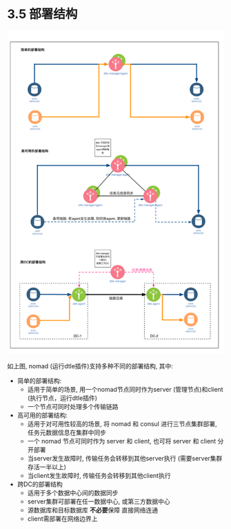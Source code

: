 # 3.5 部署结构

![](3.5_deployment.png)

如上图, nomad (运行dtle插件)支持多种不同的部署结构, 其中: 
- 简单的部署结构: 
	- 适用于简单的场景, 用一个nomad节点同时作为server (管理节点)和client (执行节点，运行dtle插件)
	- 一个节点可同时处理多个传输链路
- 高可用的部署结构: 
	- 适用于对可用性较高的场景, 将 nomad 和 consul 进行三节点集群部署, 任务元数据信息在集群中同步
	- 一个 nomad 节点可同时作为 server 和 client, 也可将 server 和 client 分开部署
	- 当server发生故障时, 传输任务会转移到其他server执行 (需要server集群存活一半以上)
	- 当client发生故障时, 传输任务会转移到其他client执行
- 跨DC的部署结构
	- 适用于多个数据中心间的数据同步
	- server集群可部署在任一数据中心, 或第三方数据中心
	- 源数据库和目标数据库 **不必要**保障 直接网络连通
	- client需部署在网络边界上
